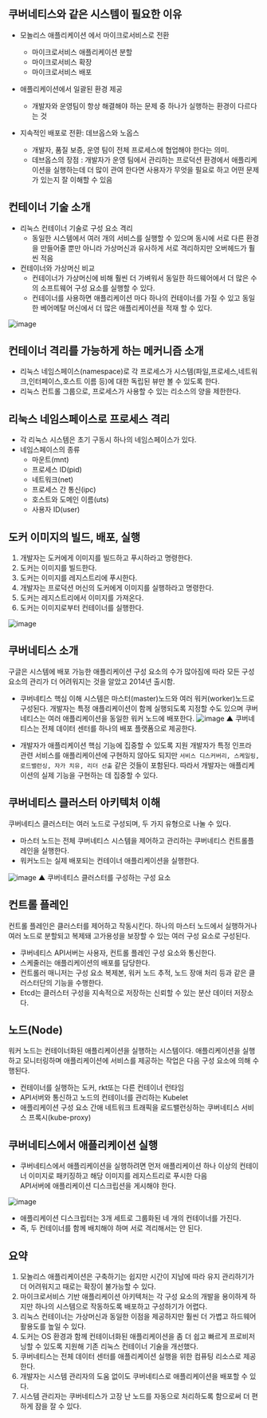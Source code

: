 ## 쿠버네티스와 같은 시스템이 필요한 이유
- 모놀리스 애플리케이션 에서 마이크로서비스로 전환
  - 마이크로서비스 애플리케이션 분할
  - 마이크로서비스 확장
  - 마이크로서비스 배포

- 애플리케이션에서 일괄된 환경 제공
  - 개발자와 운영팀이 항상 해결해야 하는 문제 중 하나가 실행하는 환경이 다르다는 것

- 지속적인 배포로 전환: 데브옵스와 노옵스
  - 개발자, 품질 보증, 운영 팀이 전체 프로세스에 협업해야 한다는 의미.
  - 데브옵스의 장점 : 개발자가 운영 팀에서 관리하는 프로덕션 환경에서 애플리케이션을 실행하는데 더 많이 관여 한다면 사용자가 무엇을 필요로 하고 어떤 문제가 있는지 잘 이해할 수 있음

## 컨테이너 기술 소개
- 리눅스 컨테이너 기술로 구성 요소 격리
  - 동일한 시스템에서 여러 개의 서비스를 실행할 수 있으며 동시에 서로 다른 환경을 만들어줄 뿐만 아니라 가상머신과 유사하게 서로 격리하지만 오버헤드가 훨씬 적음
- 컨테이너와 가상머신 비교
  - 컨테이너가 가상머신에 비해 훨씬 더 가벼워서 동일한 하드웨어에서 더 많은 수의 소프트웨어 구성 요소를 실행할 수 있다.
  - 컨테이너를 사용하면 애플리케이션 마다 하나의 컨테이너를 가질 수 있고 동일한 베어메탈 머신에서 더 많은 애플리케이션을 적재 할 수 있다.

 ![image](https://user-images.githubusercontent.com/81672260/147433952-252318c2-be67-4c8e-bbf3-e2b0997d9d23.png)

## 컨테이너 격리를 가능하게 하는 메커니즘 소개
- 리눅스 네임스페이스(namespace)로 각 프로세스가 시스템(파일,프로세스,네트워크,인터페이스,호스트 이름 등)에 대한 독립된 뷰만 볼 수 있도록 한다.
- 리눅스 컨트롤 그룹으로, 프로세스가 사용할 수 있는 리소스의 양을 제한한다.

## 리눅스 네임스페이스로 프로세스 격리
- 각 리눅스 시스템은 초기 구동시 하나의 네임스페이스가 있다.
- 네임스페이스의 종류
  - 마운트(mnt)
  - 프로세스 ID(pid)
  - 네트워크(net)
  - 프로세스 간 통신(ipc)
  - 호스트와 도메인 이름(uts)
  - 사용자 ID(user)

## 도커 이미지의 빌드, 배포, 실행
1. 개발자는 도커에게 이미지를 빌드하고 푸시하라고 명령한다.
2. 도커는 이미지를 빌드한다.
3. 도커는 이미지를 레지스트리에 푸시한다.
4. 개발자는 프로덕션 머신의 도커에게 이미지를 실행하라고 명령한다.
5. 도커는 레지스트리에서 이미지를 가져온다.
6. 도커는 이미지로부터 컨테이너를 실행한다.

![image](https://user-images.githubusercontent.com/81672260/147526965-a6677a74-3aab-42bb-80e4-de3922e8174f.png)

## 쿠버네티스 소개
구글은 시스템에 배포 가능한 애플리케이션 구성 요소의 수가 많아짐에 따라 모든 구성 요소의 관리가 더 어려워지는 것을 알았고 2014년 출시함.

- 쿠버네티스 핵심 이해
시스템은 마스터(master)노드와 여러 워커(worker)노드로 구성된다. 개발자는 특정 애플리케이션이 함께 실행되도록 지정할 수도 있으며    쿠버네티스는 여러 애플리케이션을 동일한 워커 노드에 배포한다.
![image](https://user-images.githubusercontent.com/81672260/147528088-170266a8-8f03-4280-818b-cd27b7455a11.png)
▲ 쿠버네티스는 전체 데이터 센터를 하나의 배포 플랫폼으로 제공한다.

- 개발자가 애플리케이션 핵심 기능에 집중할 수 있도록 지원
개발자가 특정 인프라 관련 서비스를 애플리케이션에 구현하지 않아도 되지만 `서비스 디스커버리, 스케일링, 로드밸런싱, 자가 치유, 리더 선출` 같은 것들이 포함된다.
따라서 개발자는 애플리케이션의 실제 기능을 구현하는 데 집중할 수 있다.

## 쿠버네티스 클러스터 아키텍처 이해
쿠버네티스 클러스터는 여러 노드로 구성되며, 두 가지 유형으로 나눌 수 있다.
- 마스터 노드는 전체 쿠버네티스 시스템을 제어하고 관리하는 쿠버네티스 컨트롤플레인을 실행한다.
- 워커노드는 실제 배포되는 컨테이너 애플리케이션을 실행한다.

![image](https://user-images.githubusercontent.com/81672260/147528703-5fb122ef-a96a-4362-b6f4-2c33ccefb1c3.png)
▲ 쿠버네티스 클러스터를 구성하는 구성 요소

## 컨트롤 플레인
컨트롤 플레인은 클러스터를 제어하고 작동시킨다. 하나의 마스터 노드에서 실행하거나 여러 노드로 분할되고 복제돼 고가용성을 보장할 수 있는 여러 구성 요소로 구성된다.

- 쿠버네티스 API서버는 사용자, 컨트롤 플레인 구성 요소와 통신한다.
- 스케줄러는 애플리케이션의 배포를 담당한다.
- 컨트롤러 매니저는 구성 요소 복제본, 워커 노드 추적, 노드 장애 처리 등과 같은 클러스터단의 기능을 수행한다.
- Etcd는 클러스터 구성을 지속적으로 저장하는 신뢰할 수 있는 분산 데이터 저장소다.

## 노드(Node)
워커 노드는 컨테이너화된 애플리케이션을 실행하는 시스템이다. 애플리케이션을 실행하고 모니터링하며 애플리케이션에 서비스를 제공하는 작업은 다음 구성 요소에 의해 수행된다.
- 컨테이너를 실행하는 도커, rkt또는 다른 컨테이너 런타임
- API서버와 통신하고 노드의 컨테이너를 관리하는 Kubelet
- 애플리케이션 구성 요소 간애 네트워크 트래픽을 로드밸런싱하는 쿠버네티스 서비스 프록시(kube-proxy)

## 쿠버네티스에서 애플리케이션 실행
- 쿠버네티스에서 애플리케이션을 실행하려면 먼저 애플리케이션 하나 이상의 컨테이너 이미지로 패키징하고 해당 이미지를 레지스트리로 푸시한 다음    
API서버에 애플리케이션 디스크립션을 게시해야 한다.

![image](https://user-images.githubusercontent.com/81672260/147529973-32141e56-ac91-45ab-a9da-7e7b12b02f1e.png)
- 애플리케이션 디스크립터는 3개 세트로 그룹화된 네 개의 컨테이너를 가진다.
- 즉, 두 컨테이너를 함께 배치해야 하며 서로 격리해서는 안 된다.


## 요약

1. 모놀리스 애플리케이션은 구축하기는 쉽지만 시간이 지남에 따라 유지 관리하기가 더 어려워지고 때로는 확장이 불가능할 수 있다.
2. 마이크로서비스 기반 애플리케이션 아키텍처는 각 구성 요소의 개발을 용이하게 하지만 하나의 시스템으로 작동하도록 배포하고 구성하기가 어렵다.
3. 리눅스 컨테이너는 가상머신과 동일한 이점을 제공하지만 훨씬 더 가볍고 하드웨어 활용도를 높일 수 있다.
4. 도커는 OS 환경과 함께 컨테이너화된 애플리케이션을 좀 더 쉽고 빠르게 프로비저닝할 수 있도록 지원해 기존 리눅스 컨테이너 기술을 개선했다.
5. 쿠버네티스는 전체 데이터 센터를 애플리케이션 실행을 위한 컴퓨팅 리소스로 제공한다.
6. 개발자는 시스템 관리자의 도움 없이도 쿠버네티스로 애플리케이션을 배포할 수 있다.
7. 시스템 관리자는 쿠버네티스가 고장 난 노드를 자동으로 처리하도록 함으로써 더 편하게 잠을 잘 수 있다.
